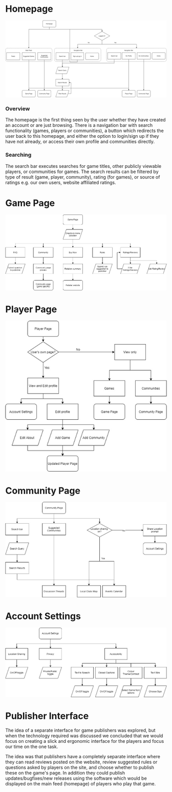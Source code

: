 # Homepage
![Homepage_](uploads/bf3a397103b095767cff20d2bf9f7be9/Homepage_.jpg)

### Overview
The homepage is the first thing seen by the user whether they have created an account or are just browsing. There is a navigation bar with search functionality (games, players or communities), a button which redirects the user back to this homepage, and either the option to login/sign up if they have  not already, or access their own profile and communities directly.

### Searching
The search bar executes searches for game titles, other publicly viewable players, or communities for games. The search results can be filtered by type of result (game, player, community), rating (for games), or source of ratings e.g. our own users, website affiliated ratings.

# Game Page
![Game](uploads/cbdc2debb7a133ddc2ad06ce401e1a28/Game.jpg)

# Player Page
![Player](uploads/774acd0badbba1ac51b7b56153473ce6/Player.jpg)

# Community Page
![Community](uploads/b941d6b2f17b47589096e3abe7f50525/Community.jpg)

# Account Settings
![Settings](uploads/a04cc29483ce65fbfe8ab4ff15a29b31/Settings.jpg)

# Publisher Interface
The idea of a separate interface for game publishers was explored, but when the technology required was discussed we concluded that we would focus on creating a slick and ergonomic interface for the players and focus our time on the one task. 

The idea was that publishers have a completely separate interface where they can read reviews posted on the website, review suggested rules or questions asked by players on the site, and choose whether to publish these on the game's page. In addition they could publish updates/bugfixes/new releases using the software which would be displayed on the main feed (homepage) of players who play that game.